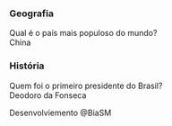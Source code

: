 <!DOCTYPE html>
<html lang="pt-br">
<head>
    <meta charset="UTF-8">
    <meta name="viewport" content="width=device-width, initial-scale=1.0">
    <link rel="preconnect" href="https://fonts.googleapis.com">
<link rel="preconnect" href="https://fonts.gstatic.com" crossorigin>
<link href="https://fonts.googleapis.com/css2?family=Bai+Jamjuree:ital,wght@0,200;0,300;0,400;0,500;0,600;0,700;1,200;1,300;1,400;1,500;1,600;1,700&family=Exile&family=Lora:ital,wght@0,400..700;1,400..700&family=Noto+Serif:ital,wght@0,100..900;1,100..900&display=swap" rel="stylesheet">
    <link rel="stylesheet" href="assets/style.css">
    <title>Flashcard</title>
</head>
<body>
    <main>
        <section id="container">
            <article class="cartao">
                <div class="cartao__conteudo">
                    <h3>Geografia</h3>
                    <div class="cartao__conteudo__pergunta">
                        Qual é o país mais populoso do mundo?
                    </div>
                    <div class="cartao__conteudo__resposta">
                        China
                    </div>
                </div>
            </article>
            <article class="cartao">
                <div class="cartao__conteudo">
                    <h3>História</h3>
                    <div class="cartao__conteudo__pergunta">
                        Quem foi o primeiro presidente do Brasil?
                    </div>
                    <div class="cartao__conteudo__resposta">
                        Deodoro da Fonseca
                    </div>
                </div>
            </article>
        </section>
    </main>
    <footer>
        <p>Desenvolviemento @BiaSM</p>
    </footer>
</body>
</html>